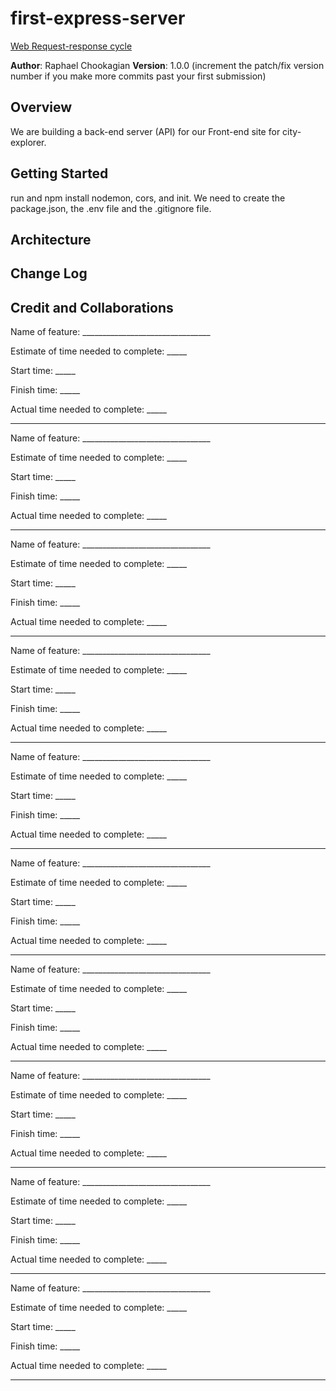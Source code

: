# first-express-server

[Web Request-response cycle](./Screenshot%202022-10-25%20at%204.38.44%20PM.png)

**Author**: Raphael Chookagian
**Version**: 1.0.0 (increment the patch/fix version number if you make more commits past your first submission)

## Overview

We are building a back-end server (API) for our Front-end site for city-explorer.

## Getting Started

run and npm install nodemon, cors, and init. We need to create the package.json, the .env file and the .gitignore file.

## Architecture
<!-- Provide a detailed description of the application design. What technologies (languages, libraries, etc) you're using, and any other relevant design information. -->

## Change Log
<!-- Use this area to document the iterative changes made to your application as each feature is successfully implemented. Use time stamps. Here's an example:

01-01-2001 4:59pm - Application now has a fully-functional express server, with a GET route for the location resource. -->

## Credit and Collaborations
<!-- Give credit (and a link) to other people or resources that helped you build this application. -->

Name of feature: ________________________________

Estimate of time needed to complete: _____

Start time: _____

Finish time: _____

Actual time needed to complete: _____

-----------------------------------------------

Name of feature: ________________________________

Estimate of time needed to complete: _____

Start time: _____

Finish time: _____

Actual time needed to complete: _____

-----------------------------------------------

Name of feature: ________________________________

Estimate of time needed to complete: _____

Start time: _____

Finish time: _____

Actual time needed to complete: _____

-----------------------------------------------

Name of feature: ________________________________

Estimate of time needed to complete: _____

Start time: _____

Finish time: _____

Actual time needed to complete: _____

-----------------------------------------------

Name of feature: ________________________________

Estimate of time needed to complete: _____

Start time: _____

Finish time: _____

Actual time needed to complete: _____

-----------------------------------------------

Name of feature: ________________________________

Estimate of time needed to complete: _____

Start time: _____

Finish time: _____

Actual time needed to complete: _____

-----------------------------------------------

Name of feature: ________________________________

Estimate of time needed to complete: _____

Start time: _____

Finish time: _____

Actual time needed to complete: _____

-----------------------------------------------

Name of feature: ________________________________

Estimate of time needed to complete: _____

Start time: _____

Finish time: _____

Actual time needed to complete: _____

-----------------------------------------------

Name of feature: ________________________________

Estimate of time needed to complete: _____

Start time: _____

Finish time: _____

Actual time needed to complete: _____

-----------------------------------------------

Name of feature: ________________________________

Estimate of time needed to complete: _____

Start time: _____

Finish time: _____

Actual time needed to complete: _____

-----------------------------------------------
